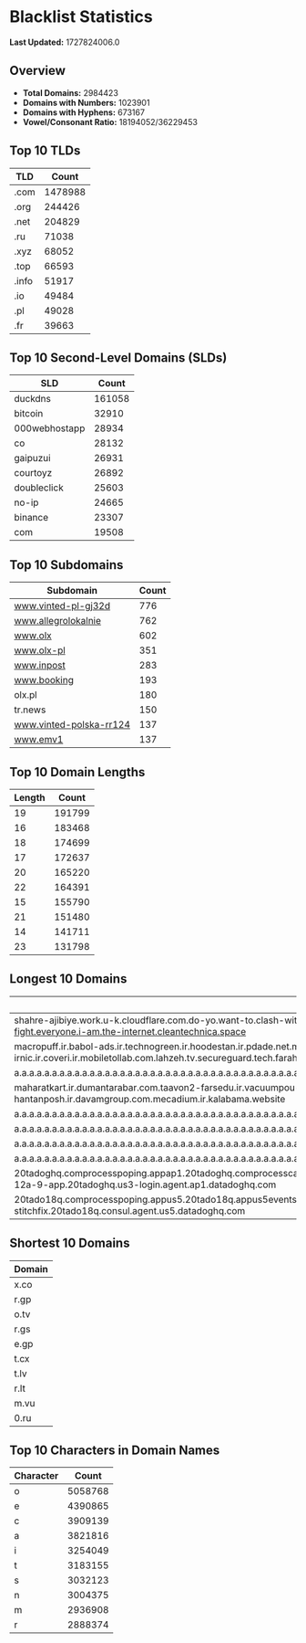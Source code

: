 # Blacklist Statistics

**Last Updated:** 1727824006.0

## Overview
- **Total Domains:** 2984423
- **Domains with Numbers:** 1023901
- **Domains with Hyphens:** 673167
- **Vowel/Consonant Ratio:** 18194052/36229453

## Top 10 TLDs
| TLD | Count |
| --- | ----- |
| .com | 1478988 |
| .org | 244426 |
| .net | 204829 |
| .ru | 71038 |
| .xyz | 68052 |
| .top | 66593 |
| .info | 51917 |
| .io | 49484 |
| .pl | 49028 |
| .fr | 39663 |

## Top 10 Second-Level Domains (SLDs)
| SLD | Count |
| --- | ----- |
| duckdns | 161058 |
| bitcoin | 32910 |
| 000webhostapp | 28934 |
| co | 28132 |
| gaipuzui | 26931 |
| courtoyz | 26892 |
| doubleclick | 25603 |
| no-ip | 24665 |
| binance | 23307 |
| com | 19508 |

## Top 10 Subdomains
| Subdomain | Count |
| --------- | ----- |
| www.vinted-pl-gj32d | 776 |
| www.allegrolokalnie | 762 |
| www.olx | 602 |
| www.olx-pl | 351 |
| www.inpost | 283 |
| www.booking | 193 |
| olx.pl | 180 |
| tr.news | 150 |
| www.vinted-polska-rr124 | 137 |
| www.emv1 | 137 |

## Top 10 Domain Lengths
| Length | Count |
| ------ | ----- |
| 19 | 191799 |
| 16 | 183468 |
| 18 | 174699 |
| 17 | 172637 |
| 20 | 165220 |
| 22 | 164391 |
| 15 | 155790 |
| 21 | 151480 |
| 14 | 141711 |
| 23 | 131798 |

## Longest 10 Domains
| Domain |
| ------ |
| shahre-ajibiye.work.u-k.cloudflare.com.do-yo.want-to.clash-with.this.www.microsoft.com.there-is-no.dlate-fine.google.comwww.dynu.com.count-with-me.cyou.com.now-sudo.rm-rf.ddns.net.we-are-here.again-to-fight.everyone.i-am.the-internet.cleantechnica.space |
| macropuff.ir.babol-ads.ir.technogreen.ir.hoodestan.ir.pdade.net.maharatamoozi.ir.biores.ir.pbmarket.ir.shop-kala.ir.ayeroon.ir.kimia-choob.com.ov104-irnic.ir.coveri.ir.mobiletollab.com.lahzeh.tv.secureguard.tech.farahadaf.ir.yejadige.ir.tehraanvila.shop |
| a.a.a.a.a.a.a.a.a.a.a.a.a.a.a.a.a.a.a.a.a.a.a.a.a.a.a.a.a.a.a.a.a.a.a.a.a.a.a.a.a.a.a.a.a.a.a.a.a.a.a.a.a.a.a.a.a.a.a.a.a.a.a.a.a.a.a.a.a.a.a.a.a.a.a.a.a.a.a.a.a.a.a.a.a.a.a.a.a.a.a.a.a.a.a.a.a.a.a.a.a.a.a.a.a.a.a.a.a.a.a.a.a.a.a.a.a.a.a.myniceposts.com |
| maharatkart.ir.dumantarabar.com.taavon2-farsedu.ir.vacuumpou-ya.com.helikala.com.souli.ir.variz.me.javaherha.ir.mmpars-vnd.com.medisib.com.ojan.org.myheaven.ir.khanehma-hak.ir.wagg-on-ads.com.bor-hantanposh.ir.davamgroup.com.mecadium.ir.kalabama.website |
| a.a.a.a.a.a.a.a.a.a.a.a.a.a.a.a.a.a.a.a.a.a.a.a.a.a.a.a.a.a.a.a.a.a.a.a.a.a.a.a.a.a.a.a.a.a.a.a.a.a.a.a.a.a.a.a.a.a.a.a.a.a.a.a.a.a.a.a.a.a.a.a.a.a.a.a.a.a.a.a.a.a.a.a.a.a.a.a.a.a.a.a.a.a.a.a.a.a.a.a.a.a.a.a.a.a.a.a.a.a.a.a.a.a.a.a.a.a.myniceposts.com |
| a.a.a.a.a.a.a.a.a.a.a.a.a.a.a.a.a.a.a.a.a.a.a.a.a.a.a.a.a.a.a.a.a.a.a.a.a.a.a.a.a.a.a.a.a.a.a.a.a.a.a.a.a.a.a.a.a.a.a.a.a.a.a.a.a.a.a.a.a.a.a.a.a.a.a.a.a.a.a.a.a.a.a.a.a.a.a.a.a.a.a.a.a.a.a.a.a.a.a.a.a.a.a.a.a.a.a.a.a.a.a.a.a.a.a.a.a.myniceposts.com |
| a.a.a.a.a.a.a.a.a.a.a.a.a.a.a.a.a.a.a.a.a.a.a.a.a.a.a.a.a.a.a.a.a.a.a.a.a.a.a.a.a.a.a.a.a.a.a.a.a.a.a.a.a.a.a.a.a.a.a.a.a.a.a.a.a.a.a.a.a.a.a.a.a.a.a.a.a.a.a.a.a.a.a.a.a.a.a.a.a.a.a.a.a.a.a.a.a.a.a.a.a.a.a.a.a.a.a.a.a.a.a.a.a.a.a.a.myniceposts.com |
| a.a.a.a.a.a.a.a.a.a.a.a.a.a.a.a.a.a.a.a.a.a.a.a.a.a.a.a.a.a.a.a.a.a.a.a.a.a.a.a.a.a.a.a.a.a.a.a.a.a.a.a.a.a.a.a.a.a.a.a.a.a.a.a.a.a.a.a.a.a.a.a.a.a.a.a.a.a.a.a.a.a.a.a.a.a.a.a.a.a.a.a.a.a.a.a.a.a.a.a.a.a.a.a.a.a.a.a.a.a.a.a.a.a.a.myniceposts.com |
| 20tadoghq.comprocesspoping.appap1.20tadoghq.comprocesscal.agent.ap1.20tadoghq.0-13-9-app.ap1.20tadoghq.usage-comprocessbeta-urls.ap1.20tadoghq.helm-20tadoghq-iress.20tadoghq.helm-20tadoghq-2-12a-9-app.20tadoghq.us3-login.agent.ap1.datadoghq.com |
| 20tado18q.comprocesspoping.appus5.20tado18q.appus5eventsus5.agent.us5.20tado18q.0-15-9-app.us5.20tado18q.usage-comprocessbeta-intakes.us5.20tado18q.helm-20tado18q-iress.20tado18q.helm-20tado18q-stitchfix.20tado18q.consul.agent.us5.datadoghq.com |

## Shortest 10 Domains
| Domain |
| ------ |
| x.co |
| r.gp |
| o.tv |
| r.gs |
| e.gp |
| t.cx |
| t.lv |
| r.lt |
| m.vu |
| 0.ru |

## Top 10 Characters in Domain Names
| Character | Count |
| --------- | ----- |
| o | 5058768 |
| e | 4390865 |
| c | 3909139 |
| a | 3821816 |
| i | 3254049 |
| t | 3183155 |
| s | 3032123 |
| n | 3004375 |
| m | 2936908 |
| r | 2888374 |
